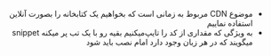<div style="direction: rtl">

* موضوع CDN مربوط به زمانی است که بخواهیم یک کتابخانه را بصورت آنلاین استفاده نماییم
* به ویژگی که مقداری از کد را تایپ‌میکنیم بقیه رو با یک تب پر میکنه snippet میگویند که در هر زبان وجود دارد امام نصب باید شود

</div>